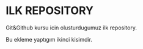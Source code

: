 # ILK REPOSITORY

Git&Github kursu icin olusturdugumuz ilk repository.

Bu ekleme yaptıgım ikinci kisimdir.